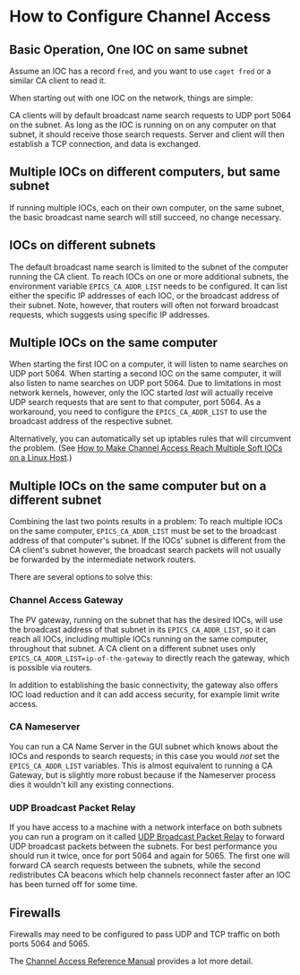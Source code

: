 # How to Configure Channel Access

## Basic Operation, One IOC on same subnet

Assume an IOC has a record `fred`, and you want to use `caget fred` or a similar CA client to read it.

When starting out with one IOC on the network, things are simple:

CA clients will by default broadcast name search requests to UDP port 5064 on the subnet. As long as the IOC is running on on any computer on that subnet, it should receive those search requests. Server and client will then establish a TCP connection, and data is exchanged.

## Multiple IOCs on different computers, but same subnet

If running multiple IOCs, each on their own computer, on the same subnet, the basic broadcast name search will still succeed, no change necessary.

## IOCs on different subnets

The default broadcast name search is limited to the subnet of the computer running the CA client. To reach IOCs on one or more additional subnets, the environment variable `EPICS_CA_ADDR_LIST` needs to be configured. It can list either the specific IP addresses of each IOC, or the broadcast address of their subnet. Note, however, that routers will often not forward broadcast requests, which suggests using specific IP addresses.

## Multiple IOCs on the same computer

When starting the first IOC on a computer, it will listen to name searches on UDP port 5064. When starting a second IOC on the same computer, it will also listen to name searches on UDP port 5064. Due to limitations in most network kernels, however, only the IOC started _last_ will actually receive UDP search requests that are sent to that computer, port 5064. As a workaround, you need to configure the `EPICS_CA_ADDR_LIST` to use the broadcast address of the respective subnet.

Alternatively, you can automatically set up iptables rules that will circumvent the problem. (See [How to Make Channel Access Reach Multiple Soft IOCs on a Linux Host](channel-access-reach-multiple-soft-iocs-linux).)

## Multiple IOCs on the same computer but on a different subnet

Combining the last two points results in a problem: To reach multiple IOCs on the same computer, `EPICS_CA_ADDR_LIST` must be set to the broadcast address of that computer's subnet. If the IOCs' subnet is different from the CA client's subnet however, the broadcast search packets will not usually be forwarded by the intermediate network routers.

There are several options to solve this:

### Channel Access Gateway

The PV gateway, running on the subnet that has the desired IOCs, will use the broadcast address of that subnet in its `EPICS_CA_ADDR_LIST`, so it can reach all IOCs, including multiple IOCs running on the same computer, throughout that subnet. A CA client on a different subnet uses only `EPICS_CA_ADDR_LIST=ip-of-the-gateway` to directly reach the gateway, which is possible via routers.

In addition to establishing the basic connectivity, the gateway also offers IOC load reduction and it can add access security, for example limit write access.

### CA Nameserver

You can run a CA Name Server in the GUI subnet which knows about the IOCs and responds to search requests; in this case you would _not_ set the `EPICS_CA_ADDR_LIST` variables. This is almost equivalent to running a CA Gateway, but is slightly more robust because if the Nameserver process dies it wouldn't kill any existing connections.

### UDP Broadcast Packet Relay

If you have access to a machine with a network interface on both subnets you can run a program on it called [UDP Broadcast Packet Relay](https://www.joachim-breitner.de/udp-broadcast-relay/) to forward UDP broadcast packets between the subnets. For best performance you should run it twice, once for port 5064 and again for 5065. The first one will forward CA search requests between the subnets, while the second redistributes CA beacons which help channels reconnect faster after an IOC has been turned off for some time.

## Firewalls

Firewalls may need to be configured to pass UDP and TCP traffic on both ports 5064 and 5065.

The [Channel Access Reference Manual](https://epics.anl.gov/base/R7-0/7-docs/CAref.html) provides a lot more detail.
